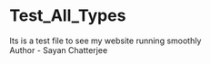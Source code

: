 # Test_All_Types
Its is a test file to see my website running smoothly
<br>
<auth> Author - Sayan Chatterjee
